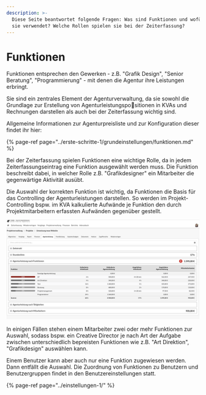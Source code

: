 ```yaml
---
description: >-
  Diese Seite beantwortet folgende Fragen: Was sind Funktionen und wofür werden
  sie verwendet? Welche Rollen spielen sie bei der Zeiterfassung?
---
```


# Funktionen

Funktionen entsprechen den Gewerken - z.B. "Grafik Design", "Senior Beratung", "Programmierung" - mit denen die Agentur ihre Leistungen erbringt.

Sie sind ein zentrales Element der Agenturverwaltung, da sie sowohl die Grundlage zur Erstellung von Agenturleistungspositionen in KVAs und Rechnungen darstellen als auch bei der Zeiterfassung wichtig sind.

Allgemeine Informationen zur Agenturpreisliste und zur Konfiguration dieser findet ihr hier:

{% page-ref page="../erste-schritte-1/grundeinstellungen/funktionen.md" %}

Bei der Zeiterfassung spielen Funktionen eine wichtige Rolle, da in jedem Zeiterfassungseintrag eine Funktion ausgewählt werden muss. Die Funktion beschreibt dabei, in welcher Rolle z.B. "Grafikdesigner" ein Mitarbeiter die gegenwärtige Aktivität ausübt. 

Die Auswahl der korrekten Funktion ist wichtig, da Funktionen die Basis für das Controlling der Agenturleistungen darstellen. So werden im Projekt-Controlling bspw. im KVA kalkulierte Aufwände je Funktion den durch Projektmitarbeitern erfassten Aufwänden gegenüber gestellt.

![Projekt-Controlling: Gegen&#xFC;berstellung kalkulierter und angefallener Agenturleistungen im Projekt-Reporting](../.gitbook/assets/screen-kalk-angefallene-stunden-je-funktion.png)

In einigen Fällen stehen einem Mitarbeiter zwei oder mehr Funktionen zur Auswahl, sodass bspw. ein Creative Director je nach Art der Aufgabe zwischen unterschiedlich bepreisten Funktionen wie z.B. "Art Direktion", "Grafikdesign" auswählen kann. 

Einem Benutzer kann aber auch nur eine Funktion zugewiesen werden. Dann entfällt die Auswahl. Die Zuordnung von Funktionen zu Benutzern und Benutzergruppen findet in den Benutzereinstellungen statt.

{% page-ref page="../einstellungen-1/" %}


